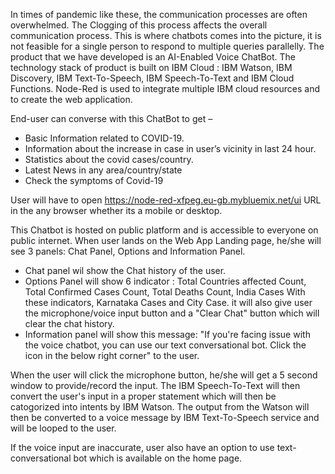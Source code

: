 In times of pandemic like these, the communication processes are often overwhelmed. The Clogging of this process affects the overall communication process. 
This is where chatbots comes into the picture, it is not feasible for a single person to respond to multiple queries parallelly. The product that we have developed is an AI-Enabled Voice ChatBot. 
The technology stack of product is built on IBM Cloud : IBM Watson, IBM Discovery, IBM Text-To-Speech, IBM Speech-To-Text and IBM Cloud Functions. Node-Red is used to integrate multiple IBM cloud resources and 
to create the web application. 

End-user can converse with this ChatBot to get – 
 * Basic Information related to COVID-19.
 * Information about the increase in case in user’s vicinity in last 24 hour.
 * Statistics about the covid cases/country.
 * Latest News in any area/country/state
 * Check the symptoms of Covid-19
  
User will have to open https://node-red-xfpeg.eu-gb.mybluemix.net/ui URL in the any browser whether its a mobile or desktop. 

This Chatbot is hosted on public platform and is accessible to everyone on public internet. When user lands on the Web App Landing page, he/she will see 3 panels: Chat Panel, Options and Information Panel.
* Chat panel wil show the Chat history of the user. 
* Options Panel will show 6 indicator : Total Countries affected Count, Total Confirmed Cases Count, Total Deaths Count, India Cases With these indicators, Karnataka Cases and City Case. it will also give user the microphone/voice input button and a "Clear Chat" button which will clear the chat history. 
* Information panel will show this message: "If you're facing issue with the voice chatbot, you can use our text conversational bot. Click the icon in the below right corner" to the user.

When the user will click the microphone button, he/she will get a 5 second window to provide/record the input. The IBM Speech-To-Text will then convert the user's input in a proper statement which will then 
be catogorized into intents by IBM Watson. The output from the Watson will then be converted to a voice message by IBM Text-To-Speech service and will be looped to the user. 

If the voice input are inaccurate, user also have an option to use text-conversational bot which is available on the home page. 

